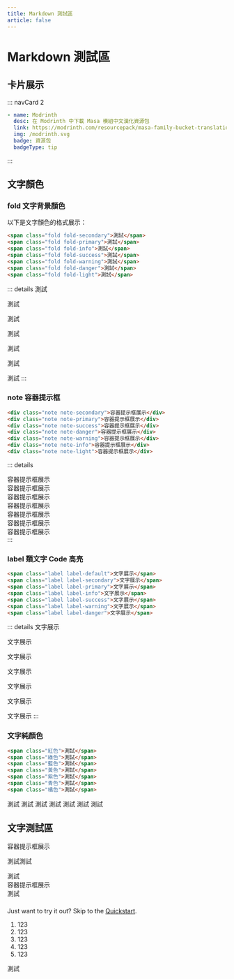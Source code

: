 ```yaml
---
title: Markdown 測試區
article: false
---
```

# Markdown 測試區

## 卡片展示

::: navCard 2
```yaml
- name: Modrinth
  desc: 在 Modrinth 中下載 Masa 模組中文漢化資源包
  link: https://modrinth.com/resourcepack/masa-family-bucket-translationpack
  img: /modrinth.svg
  badge: 資源包
  badgeType: tip
```
:::

## 文字顏色

### fold 文字背景顏色
以下是文字顏色的格式展示：

```html
<span class="fold fold-secondary">測試</span>
<span class="fold fold-primary">測試</span>
<span class="fold fold-info">測試</span>
<span class="fold fold-success">測試</span>
<span class="fold fold-warning">測試</span>
<span class="fold fold-danger">測試</span>
<span class="fold fold-light">測試</span>
```

::: details
<span class="fold fold-secondary">測試</span>

<span class="fold fold-primary">測試</span>

<span class="fold fold-info">測試</span>

<span class="fold fold-success">測試</span>

<span class="fold fold-warning">測試</span>

<span class="fold fold-danger">測試</span>

<span class="fold fold-light">測試</span>
:::

### note 容器提示框

```html
<div class="note note-secondary">容器提示框展示</div>
<div class="note note-primary">容器提示框展示</div>
<div class="note note-success">容器提示框展示</div>
<div class="note note-danger">容器提示框展示</div>
<div class="note note-warning">容器提示框展示</div>
<div class="note note-info">容器提示框展示</div>
<div class="note note-light">容器提示框展示</div>
```

::: details
<div class="note note-secondary">容器提示框展示</div>
<div class="note note-primary">容器提示框展示</div>
<div class="note note-success">容器提示框展示</div>
<div class="note note-danger">容器提示框展示</div>
<div class="note note-warning">容器提示框展示</div>
<div class="note note-info">容器提示框展示</div>
<div class="note note-light">容器提示框展示</div>
:::

### label 類文字 Code 高亮

```html
<span class="label label-default">文字展示</span>
<span class="label label-secondary">文字展示</span>
<span class="label label-primary">文字展示</span>
<span class="label label-info">文字展示</span>
<span class="label label-success">文字展示</span>
<span class="label label-warning">文字展示</span>
<span class="label label-danger">文字展示</span>
```

::: details
<span class="label label-default">文字展示</span>

<span class="label label-secondary">文字展示</span>

<span class="label label-primary">文字展示</span>

<span class="label label-info">文字展示</span>

<span class="label label-success">文字展示</span>

<span class="label label-warning">文字展示</span>

<span class="label label-danger">文字展示</span>
:::

### 文字純顏色

```html
<span class="紅色">測試</span>
<span class="綠色">測試</span>
<span class="藍色">測試</span>
<span class="黃色">測試</span>
<span class="紫色">測試</span>
<span class="青色">測試</span>
<span class="橘色">測試</span>
```

<span class="紅色">測試</span>
<span class="綠色">測試</span>
<span class="藍色">測試</span>
<span class="黃色">測試</span>
<span class="紫色">測試</span>
<span class="青色">測試</span>
<span class="橘色">測試</span>


## 文字測試區

<div class="note note-secondary">
  <P>容器提示框展示</p>
  <p>測試<span class="紅色">測試</span></p>
</div>
測試
<div class="note note-primary">容器提示框展示</div>
測試

<div class="tip custom-block" style="padding-top: 8px"> 

Just want to try it out? Skip to the [Quickstart](https://www.youtube.com/).
1. 123
2. 123
3. 123
4. 123
5. 123

測試
</div>